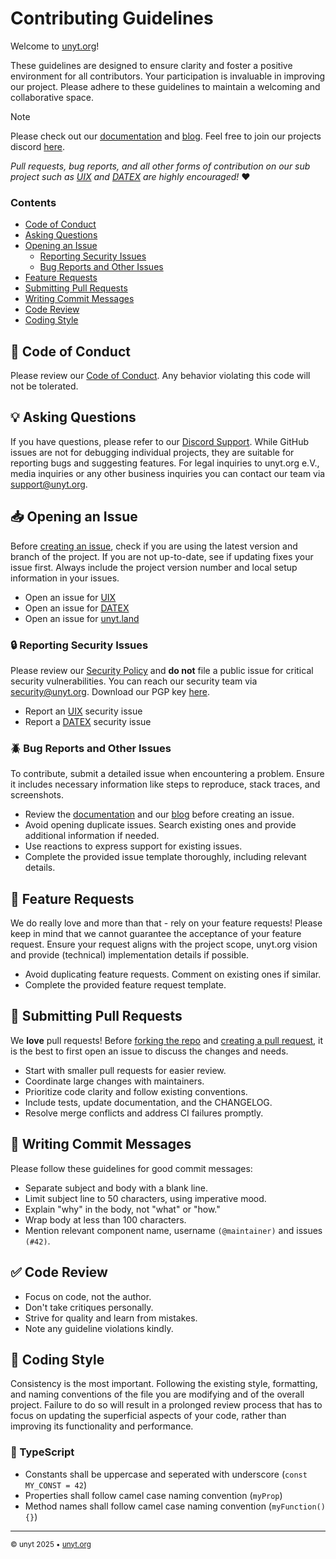 # Contributing Guidelines
Welcome to [unyt.org](https://unyt.org)!

These guidelines are designed to ensure clarity and foster a positive environment for all contributors.
Your participation is invaluable in improving our project.  Please adhere to these guidelines to maintain a welcoming and collaborative space.


> [!Note]
> Please check out our [documentation](https://unyt.org) and [blog](https://unyt.blog).
> Feel free to join our projects discord [here](https://unyt.org/discord).


*Pull requests, bug reports, and all other forms of contribution on our sub project such as [UIX](https://github.com/unyt-org/uix) and [DATEX](https://github.com/unyt-org/datex-core-js-legacy) are highly encouraged!* ❤️

### Contents

- [Code of Conduct](#book-code-of-conduct)
- [Asking Questions](#bulb-asking-questions)
- [Opening an Issue](#inbox_tray-opening-an-issue)
  - [Reporting Security Issues](#lock-reporting-security-issues)
  - [Bug Reports and Other Issues](#beetle-bug-reports-and-other-issues)
- [Feature Requests](#love_letter-feature-requests)
- [Submitting Pull Requests](#repeat-submitting-pull-requests)
- [Writing Commit Messages](#memo-writing-commit-messages)
- [Code Review](#white_check_mark-code-review)
- [Coding Style](#nail_care-coding-style)


## :book: Code of Conduct

Please review our [Code of Conduct](https://github.com/unyt-org/.github/blob/main/CODE_OF_CONDUCT.md). Any behavior violating this code will not be tolerated.

## :bulb: Asking Questions

If you have questions, please refer to our [Discord Support](https://unyt.org/discord). While GitHub issues are not for debugging individual projects, they are suitable for reporting bugs and suggesting features.
For legal inquiries to unyt.org e.V., media inquiries or any other business inquiries you can contact our team via support@unyt.org.

## :inbox_tray: Opening an Issue

Before [creating an issue](https://help.github.com/en/github/managing-your-work-on-github/creating-an-issue), check if you are using the latest version and branch of the project.
If you are not up-to-date, see if updating fixes your issue first. Always include the project version number and local setup information in your issues.

* Open an issue for [UIX](https://github.com/unyt-org/uix/issues)
* Open an issue for [DATEX](https://github.com/unyt-org/datex-core-js-legacy/issues)
* Open an issue for [unyt.land](https://github.com/unyt-org/unyt.land/issues)
  
### :lock: Reporting Security Issues

Please review our [Security Policy](https://github.com/unyt-org/.github/blob/main/SECURITY.md) and **do not** file a public issue for critical security vulnerabilities.
You can reach our security team via security@unyt.org. Download our PGP key [here](https://unyt.org/pgp).

* Report an [UIX](https://github.com/unyt-org/uix/security) security issue
* Report a [DATEX](https://github.com/unyt-org/datex-core-js-legacy/security) security issue

### :beetle: Bug Reports and Other Issues

To contribute, submit a detailed issue when encountering a problem. Ensure it includes necessary information like steps to reproduce, stack traces, and screenshots.

* Review the [documentation](https://unyt.org) and our [blog](https://unyt.blog) before creating an issue.
* Avoid opening duplicate issues. Search existing ones and provide additional information if needed.
* Use reactions to express support for existing issues.
* Complete the provided issue template thoroughly, including relevant details.

## :love_letter: Feature Requests

We do really love and more than that - rely on your feature requests!
Please keep in mind that we cannot guarantee the acceptance of your feature request. Ensure your request aligns with the project scope, unyt.org vision and provide (technical) implementation details if possible.

- Avoid duplicating feature requests. Comment on existing ones if similar.
- Complete the provided feature request template.


## :repeat: Submitting Pull Requests

We **love** pull requests! Before [forking the repo](https://help.github.com/en/github/getting-started-with-github/fork-a-repo) and [creating a pull request](https://help.github.com/en/github/collaborating-with-issues-and-pull-requests/proposing-changes-to-your-work-with-pull-requests), it is the best to first open an issue to discuss the changes and needs.

- Start with smaller pull requests for easier review.
- Coordinate large changes with maintainers.
- Prioritize code clarity and follow existing conventions.
- Include tests, update documentation, and the CHANGELOG.
- Resolve merge conflicts and address CI failures promptly.

## :memo: Writing Commit Messages

Please follow these guidelines for good commit messages:

- Separate subject and body with a blank line.
- Limit subject line to 50 characters, using imperative mood.
- Explain "why" in the body, not "what" or "how."
- Wrap body at less than 100 characters.
- Mention relevant component name, username `(@maintainer)` and issues `(#42)`.


## :white_check_mark: Code Review

- Focus on code, not the author.
- Don't take critiques personally.
- Strive for quality and learn from mistakes.
- Note any guideline violations kindly.

## :nail_care: Coding Style

Consistency is the most important. Following the existing style, formatting, and naming conventions of the file you are modifying and of the overall project. Failure to do so will result in a prolonged review process that has to focus on updating the superficial aspects of your code, rather than improving its functionality and performance.

### 📱 TypeScript
* Constants shall be uppercase and seperated with underscore (`const MY_CONST = 42`)
* Properties shall follow camel case naming convention (`myProp`)
* Method names shall follow camel case naming convention (`myFunction() {}`)



---

<sub>&copy; unyt 2025 • [unyt.org](https://unyt.org)</sub>
  
